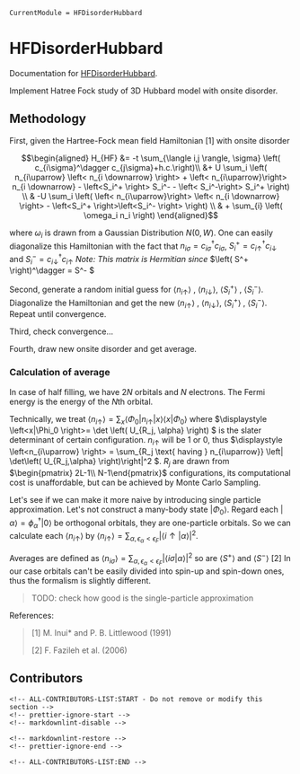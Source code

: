 ```@meta
CurrentModule = HFDisorderHubbard
```

# HFDisorderHubbard

Documentation for [HFDisorderHubbard](https://github.com/hz-xiaxz/HFDisorderHubbard.jl).

Implement Hatree Fock study of 3D Hubbard model with onsite disorder.

## Methodology

First, given the Hartree-Fock mean field Hamiltonian [1] with onsite disorder

```math
\begin{aligned}
H_{HF} &= -t \sum_{\langle i,j \rangle, \sigma} \left(  c_{i\sigma}^\dagger c_{j\sigma}+h.c.\right)\\
  &+ U \sum_i \left( n_{i\uparrow} \left< n_{i \downarrow} \right> + \left< n_{i\uparrow}\right> n_{i \downarrow} - \left<S_i^+ \right> S_i^-  - \left< S_i^-\right> S_i^+ \right) \\
& -U \sum_i \left(   \left< n_{i\uparrow}\right> \left< n_{i \downarrow} \right> - \left<S_i^+ \right>\left<S_i^- \right> \right) \\
& + \sum_{i} \left( \omega_i n_i \right)
\end{aligned}
```

where $\omega_i$ is drawn from a Gaussian Distribution $N(0,W)$. One can easily diagonalize this Hamiltonian with the fact that $n_{i\sigma}=c^\dagger_{i\sigma}c_{i\sigma}$, $S^+_{i} = c^\dagger_{i\uparrow}c_{i\downarrow}$ and $S^-_{i} = c^\dagger_{i\downarrow}c_{i\uparrow}$ *Note: This matrix is Hermitian since* $\left( S^+ \right)^\dagger = S^- $

Second, generate a random initial guess for $\left<n_{i\uparrow} \right>$ , $\left<n_{i\downarrow} \right>$, $\left<S_i^+ \right>$ , $\left<S_i^- \right>$. Diagonalize the Hamiltonian and get the new $\left<n_{i\uparrow} \right>$ , $\left<n_{i\downarrow} \right>$, $\left<S_i^+ \right>$ , $\left<S_i^- \right>$. Repeat until convergence.

Third, check convergence...

Fourth, draw new onsite disorder and get average.

### Calculation of average

In case of half filling, we have $2N$ orbitals and $N$ electrons. The Fermi energy is the energy of the $N$th orbital.

Technically, we treat $\displaystyle \left<n_{i↑} \right> = \sum_{x}\left<\Phi_0|n_{i\uparrow} \left|x\left>\right<x \right|\Phi_0\right>$ where $\displaystyle \left<x|\Phi_0 \right>= \det \left( U_{R_j, \alpha} \right) $ is the slater determinant of certain configuration. $n_{i\uparrow}$ will be 1 or 0, thus $\displaystyle \left<n_{i\uparrow} \right> = \sum_{R_j \text{ having } n_{i\uparrow}} \left|   \det\left( U_{R_j,\alpha} \right)\right|^2 $. $R_j$ are drawn from $\begin{pmatrix} 2L-1\\ N-1\end{pmatrix}$ configurations, its computational cost is unaffordable, but can be achieved by Monte Carlo Sampling.

Let's see if we can make it more naive by introducing single particle approximation. Let's not construct a many-body state $\left| \Phi_0 \right>$. Regard each $\left|\alpha\right> = \phi_\alpha^\dagger \left|0\right>$ be orthogonal orbitals, they are one-particle orbitals. So we can calculate each $\left<n_{i\uparrow} \right>$ by $\displaystyle \left<n_{i\uparrow} \right> = \sum_{\alpha, \epsilon_{\alpha }<\epsilon_{F}} \left| \left   <i\uparrow |\alpha \right>\right|^2$.

Averages are defined as $\displaystyle \left< n_{i\sigma} \right> = \sum_{\alpha, \epsilon_{\alpha }<\epsilon_{F}} \left| \left   <i\sigma |\alpha \right>\right|^2$ so are $\left<S^+ \right>$ and $\left<S^- \right>$ [2] In our case orbitals can't be easily divided into spin-up and spin-down ones, thus the formalism is slightly different.

> TODO: check how good is the single-particle approximation

References:
> [1] M. Inui* and P. B. Littlewood (1991)
>
> [2] F. Fazileh et al. (2006)

## Contributors

```@raw html
<!-- ALL-CONTRIBUTORS-LIST:START - Do not remove or modify this section -->
<!-- prettier-ignore-start -->
<!-- markdownlint-disable -->

<!-- markdownlint-restore -->
<!-- prettier-ignore-end -->

<!-- ALL-CONTRIBUTORS-LIST:END -->
```
